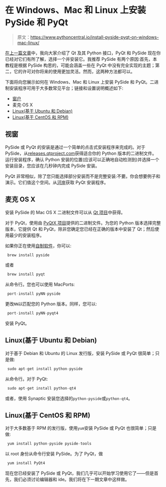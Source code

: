 # 在 Windows、Mac 和 Linux 上安装 PySide 和 PyQt

> 原文：<https://www.pythoncentral.io/install-pyside-pyqt-on-windows-mac-linux/>

[在上一篇文章](https://www.pythoncentral.io/intro-to-pysidepyqt-basic-widgets-and-hello-world/ "Introduction to PyQt and PySide")中，我向大家介绍了 Qt 及其 Python 接口，PyQt 和 PySide 现在你已经对它们有所了解，选择一个并安装它。我推荐 PySide 有两个原因:首先，本教程是根据 PySide 构思的，可能会涵盖一些在 PyQt 中没有完全实现的主题；第二，它的许可对你将来的使用更加灵活。然而，这两种方法都可以。

下面将向您展示如何在 Windows、Mac 和 Linux 上安装 PySide 和 PyQt。二进制安装程序可用于大多数常见平台；链接和设置说明概述如下:

*   [窗户](#windows)
*   麦克·OS X
*   [Linux(基于 Ubuntu 和 Debian)](#debian)
*   [Linux(基于 CentOS 和 RPM)](#rpm)

## **视窗**

PySide 或 PyQt 的安装是通过一个简单的点击式安装程序来完成的。对于 PySide，从[releases.qtproject.com](https://wiki.qt.io/PySide_Binaries_Windows "PySide Windows binaries")获得适合你的 Python 版本的二进制文件。运行安装程序，确认 Python 安装的位置(应该可以正确地自动检测到)并选择一个安装目录，您应该在几秒钟内完成 PySide 安装。

PyQt 非常相似，除了您只能选择部分安装而不是完整安装:不要。你会想要例子和演示。它们值这个空间。从[河岸](https://riverbankcomputing.com/software/pyqt/download "PyQt Windows binaries")获取 PyQt 安装程序。

## **麦克 OS X**

安装 PySide 的 Mac OS X 二进制文件可以从 [Qt 项目](https://wiki.qt.io/PySide_Binaries_MacOSX "Qt Project")中获得。

对于 PyQt，使用由 [PyQtX 项目](http://sourceforge.net/projects/pyqtx/files/Complete/ "PyQtX project")提供的二进制文件。为您的 Python 版本选择完整版本，它提供 Qt 和 PyQt，除非您确定您已经在正确的版本中安装了 Qt；然后使用最少的安装程序。

如果你正在使用[自制软件](https://brew.sh/ "Homebrew")，你可以:

```py
 brew install pyside 
```

或者

```py
 brew install pyqt 
```

从命令行。您也可以使用 MacPorts:

```py
 port-install pyNN-pyside 
```

更改`NN`以匹配您的 Python 版本。同样，您可以:

```py
 port-install pyNN-pyqt4 
```

安装 PyQt。

## **Linux(基于 Ubuntu 和 Debian)**

对于基于 Debian 和 Ubuntu 的 Linux 发行版，安装 PySide 或 PyQt 很简单；只是做:

```py
 sudo apt-get install python-pyside 
```

从命令行。对于 PyQt:

```py
 sudo apt-get install python-qt4 
```

或者，使用 Synaptic 安装您选择的`python-pyside`或`python-qt4`。

## **Linux(基于 CentOS 和 RPM)**

对于大多数基于 RPM 的发行版，使用`yum`安装 PySide 或 PyQt 也很简单；只是做:

```py
 yum install python-pyside pyside-tools 
```

以 root 身份从命令行安装 PySide。为了 PyQt，做

```py
 yum install PyQt4 
```

现在您已经安装了 PySide 或 PyQt，我们几乎可以开始学习使用它了——但是首先，我们必须讨论编辑器和 ide。我们将在下一期文章中这样做。